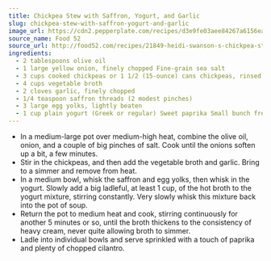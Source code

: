 ```yaml
---
title: Chickpea Stew with Saffron, Yogurt, and Garlic
slug: chickpea-stew-with-saffron-yogurt-and-garlic
image_url: https://cdn2.pepperplate.com/recipes/d3e9fe03aee84267a6156eab140ce9d4.jpg
source_name: Food 52
source_url: http://food52.com/recipes/21849-heidi-swanson-s-chickpea-stew-with-saffron-yogurt-and-garlic
ingredients:
  - 2 tablespoons olive oil
  - 1 large yellow onion, finely chopped Fine-grain sea salt
  - 3 cups cooked chickpeas or 1 1/2 (15-ounce) cans chickpeas, rinsed and drained
  - 4 cups vegetable broth
  - 2 cloves garlic, finely chopped
  - 1/4 teaspoon saffron threads (2 modest pinches)
  - 3 large egg yolks, lightly beaten
  - 1 cup plain yogurt (Greek or regular) Sweet paprika Small bunch fresh cilantro, chopped
---
```


* In a medium-large pot over medium-high heat, combine the olive oil, onion, and a couple of big pinches of salt. Cook until the onions soften up a bit, a few minutes.
* Stir in the chickpeas, and then add the vegetable broth and garlic. Bring to a simmer and remove from heat.
* In a medium bowl, whisk the saffron and egg yolks, then whisk in the yogurt. Slowly add a big ladleful, at least 1 cup, of the hot broth to the yogurt mixture, stirring constantly. Very slowly whisk this mixture back into the pot of soup.
* Return the pot to medium heat and cook, stirring continuously for another 5 minutes or so, until the broth thickens to the consistency of heavy cream, never quite allowing broth to simmer.
* Ladle into individual bowls and serve sprinkled with a touch of paprika and plenty of chopped cilantro.
